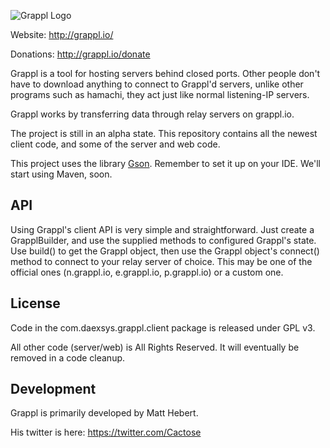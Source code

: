 ![Grappl Logo](https://dl.dropboxusercontent.com/u/34769058/grappl/glogo3.png)

Website: http://grappl.io/

Donations: http://grappl.io/donate

Grappl is a tool for hosting servers behind closed ports.
Other people don't have to download anything to connect to Grappl'd servers, unlike other programs such as hamachi, they
act just like normal listening-IP servers.

Grappl works by transferring data through relay servers on grappl.io.

The project is still in an alpha state. This repository contains all the newest client code, and some of the server and web code.

This project uses the library [Gson](https://github.com/google/gson). Remember to set it up on your IDE.
We'll start using Maven, soon.

## API

Using Grappl's client API is very simple and straightforward. Just create a GrapplBuilder, and use
the supplied methods to configured Grappl's state. Use build() to get the Grappl object,
then use the Grappl object's connect() method to connect to your relay server of choice. This
may be one of the official ones (n.grappl.io, e.grappl.io, p.grappl.io) or a custom one.

## License

Code in the com.daexsys.grappl.client package is released under GPL v3.

All other code (server/web) is All Rights Reserved. It will eventually be removed in a code cleanup.

## Development

Grappl is primarily developed by Matt Hebert.

His twitter is here: https://twitter.com/Cactose
